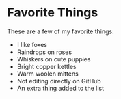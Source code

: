  # Favorite Things

These are a few of my favorite things:
- I like foxes
- Raindrops on roses
- Whiskers on cute puppies
- Bright copper kettles
- Warm woolen mittens
- Not editing directly on GitHub
- An extra thing added to the list
